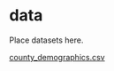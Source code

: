 # data

Place datasets here.

[county_demographics.csv](https://github.com/sta199-s23-2/project-Team_199/files/10926258/county_demographics.csv)
